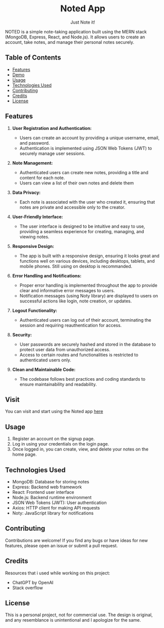 <h1 align="center">Noted App</h1>
<p align="center">Just Note it!</p>

NOTED is a simple note-taking application built using the MERN stack (MongoDB, Express, React, and Node.js). It allows users to create an account, take notes, and manage their personal notes securely.

## Table of Contents
- [Features](#features)
- [Demo](#visit)
- [Usage](#usage)
- [Technologies Used](#technologies-used)
- [Contributing](#contributing)
- [Credits](#credits)
- [License](#license)

## Features
1. **User Registration and Authentication:**
   - Users can create an account by providing a unique username, email, and password.
   - Authentication is implemented using JSON Web Tokens (JWT) to securely manage user sessions.

2. **Note Management:**
   - Authenticated users can create new notes, providing a title and content for each note.
   - Users can view a list of their own notes and delete them

3. **Data Privacy:**
   - Each note is associated with the user who created it, ensuring that notes are private and accessible only to the creator.

4. **User-Friendly Interface:**
   - The user interface is designed to be intuitive and easy to use, providing a seamless experience for creating, managing, and viewing notes.

5. **Responsive Design:**
   - The app is built with a responsive design, ensuring it looks great and functions well on various devices, including desktops, tablets, and mobile phones. Still using on desktop is recommanded.

6. **Error Handling and Notifications:**
   - Proper error handling is implemented throughout the app to provide clear and informative error messages to users.
   - Notification messages (using Noty library) are displayed to users on successful actions like login, note creation, or updates.

7. **Logout Functionality:**
   - Authenticated users can log out of their account, terminating the session and requiring reauthentication for access.

8. **Security:**
   - User passwords are securely hashed and stored in the database to protect user data from unauthorized access.
   - Access to certain routes and functionalities is restricted to authenticated users only.

9. **Clean and Maintainable Code:**
   - The codebase follows best practices and coding standards to ensure maintainability and readability.


## Visit
You can visit and start using the Noted app [here](https://noted-app-ten.vercel.app/)


## Usage
1. Register an account on the signup page.
2. Log in using your credentials on the login page.
3. Once logged in, you can create, view, and delete your notes on the home page.


## Technologies Used
- MongoDB: Database for storing notes
- Express: Backend web framework
- React: Frontend user interface
- Node.js: Backend runtime environment
- JSON Web Tokens (JWT): User authentication
- Axios: HTTP client for making API requests
- Noty: JavaScript library for notifications


<!-- ## Site Demo -->
<!-- Watch site demo [here](https://clipchamp.com/watch/HQkgMLMnGOT) -->

## Contributing
Contributions are welcome! If you find any bugs or have ideas for new features, please open an issue or submit a pull request.

## Credits
Resources that i used while working on this project:
- ChatGPT by OpenAI
- Stack overflow

## License
This is a personal project, not for commercial use. The design is original, and any resemblance is unintentional and I apologize for the same.